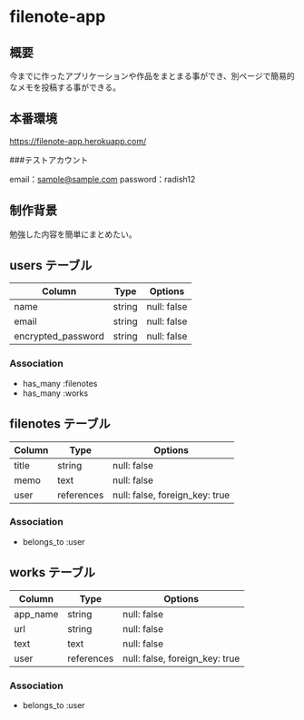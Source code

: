 # filenote-app

## 概要

今までに作ったアプリケーションや作品をまとまる事ができ、別ページで簡易的なメモを投稿する事ができる。

## 本番環境

https://filenote-app.herokuapp.com/

###テストアカウント

email：sample@sample.com
password：radish12

## 制作背景

勉強した内容を簡単にまとめたい。

## users テーブル

| Column             | Type   | Options     |
| ------------------ | ------ | ----------- |
| name               | string | null: false |
| email              | string | null: false |
| encrypted_password | string | null: false |

### Association

- has_many :filenotes
- has_many :works

## filenotes テーブル

| Column | Type       | Options                        |
| ------ | ---------- | ------------------------------ |
| title  | string     | null: false                    |
| memo   | text       | null: false                    |
| user   | references | null: false, foreign_key: true |

### Association

- belongs_to :user

## works テーブル

| Column   | Type       | Options                        |
| -------- | ---------- | ------------------------------ |
| app_name | string     | null: false                    |
| url      | string     | null: false                    |
| text     | text       | null: false                    |
| user     | references | null: false, foreign_key: true |

### Association

- belongs_to :user